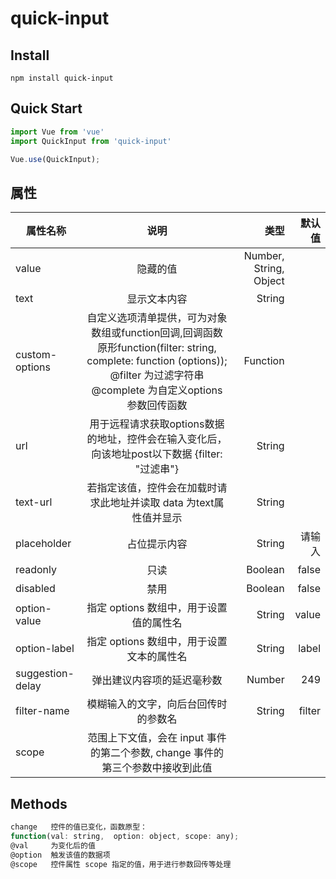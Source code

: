 # quick-input

## Install
```shell
npm install quick-input
```

## Quick Start
``` javascript
import Vue from 'vue'
import QuickInput from 'quick-input'

Vue.use(QuickInput);
```

## 属性

| 属性名称   |      说明      | 类型 | 默认值|
|----------|:-------------:|------:|-------:|
| value |  隐藏的值 | Number, String, Object | |
| text |  显示文本内容 |  String| |
| custom-options |  自定义选项清单提供，可为对象数组或function回调,回调函数原形function(filter: string,  complete: function (options)); @filter   为过滤字符串 @complete 为自定义options参数回传函数 |  Function| |
| url |  用于远程请求获取options数据的地址，控件会在输入变化后，向该地址post以下数据 {filter: "过滤串"} | String | |
| text-url |  若指定该值，控件会在加载时请求此地址并读取 data 为text属性值并显示 | String | |
| placeholder |  占位提示内容 | String | 请输入|
| readonly |  只读 | Boolean | false|
| disabled |  禁用 | Boolean | false|
| option-value |  指定 options 数组中，用于设置值的属性名 | String |value |
| option-label |  指定 options 数组中，用于设置文本的属性名 | String | label|
| suggestion-delay |  弹出建议内容项的延迟毫秒数 | Number | 249|
| filter-name |  模糊输入的文字，向后台回传时的参数名 | String | filter|
| scope|  范围上下文值，会在 input 事件的第二个参数, change 事件的第三个参数中接收到此值 |  | |

## Methods
```js
change   控件的值已变化，函数原型：  
function(val: string,  option: object, scope: any);
@val     为变化后的值
@option  触发该值的数据项
@scope   控件属性 scope 指定的值，用于进行参数回传等处理
```


